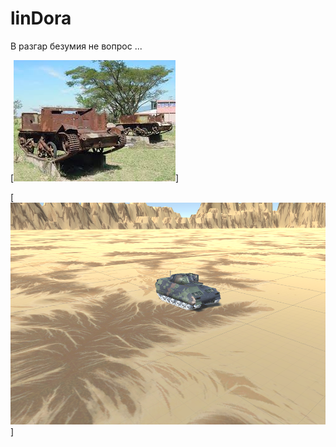linDora
=======

В разгар безумия не вопрос ...

[![que no se resistieran, por que sino los mataban ... ](https://raw.githubusercontent.com/rgarro/linDora/master/lindoPeq.jpeg)]


[![que no se resistieran, por que sino los mataban ... ](https://raw.githubusercontent.com/rgarro/linDora/master/lindora.png)]

